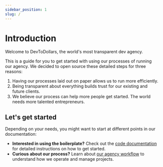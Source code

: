 ```yaml
---
sidebar_position: 1
slug: /
---
```

# Introduction
Welcome to DevToDollars, the world's most transparent dev agency.

This is a guide for you to get started with using our processes of running our agency. We decided to open source these detailed steps for three reasons:

1. Having our processes laid out on paper allows us to run more efficiently.
2. Being transparent about everything builds trust for our existing and future clients.
3. We believe our process can help more people get started. The world needs more talented entrepreneurs.

## Let's get started
Depending on your needs, you might want to start at different points in our documentation:

- **Interested in using the boilerplate?** Check out the [code documentation](code/getting-started.md) for detailed instructions on how to get started.
- **Curious about our process?** Learn about [our agency workflow](agency/dev-agency-workflow.md) to understand how we operate and manage projects.